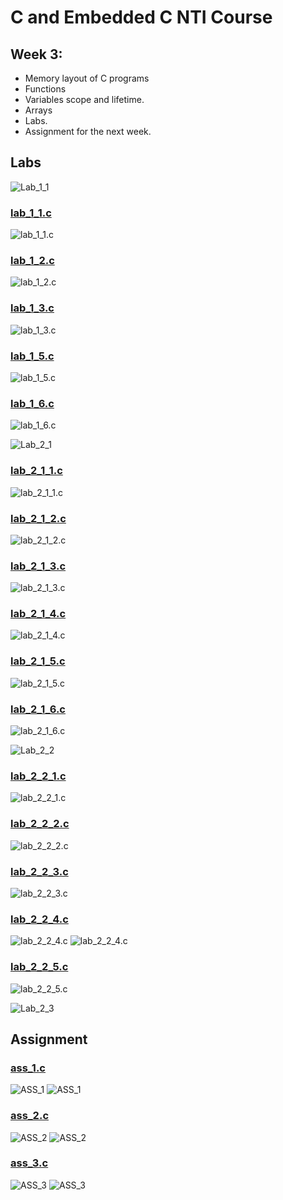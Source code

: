 # C and Embedded C NTI Course 

## Week 3:
-  Memory layout of C programs
-  Functions
-  Variables scope and lifetime.
-  Arrays
-  Labs.
-  Assignment for the next week.

## Labs
![Lab_1_1](./Week_3_Labs_ASS/Lab_1.jpg)

### [lab_1_1.c](./lab_1_1.c)
![lab_1_1.c](./lab_1_1.jpg)

### [lab_1_2.c](./lab_1_2.c)
![lab_1_2.c](./lab_1_2.jpg)

### [lab_1_3.c](./lab_1_3.c)
![lab_1_3.c](./lab_1_3.jpg)

### [lab_1_5.c](./lab_1_5.c)
![lab_1_5.c](./lab_1_5.jpg)

### [lab_1_6.c](./lab_1_6.c)
![lab_1_6.c](./lab_1_6.jpg)

![Lab_2_1](./Week_3_Labs_ASS/Lab_2_1.jpg)

### [lab_2_1_1.c](./lab_2_1_1.c)
![lab_2_1_1.c](./lab_2_1_1.jpg)

### [lab_2_1_2.c](./lab_2_1_2.c)
![lab_2_1_2.c](./lab_2_1_2.jpg)

### [lab_2_1_3.c](./lab_2_1_3.c)
![lab_2_1_3.c](./lab_2_1_3.jpg)

### [lab_2_1_4.c](./lab_2_1_4.c)
![lab_2_1_4.c](./lab_2_1_4.jpg)

### [lab_2_1_5.c](./lab_2_1_5.c)
![lab_2_1_5.c](./lab_2_1_5.jpg)

### [lab_2_1_6.c](./lab_2_1_6.c)
![lab_2_1_6.c](./lab_2_1_6.jpg)

![Lab_2_2](./Week_3_Labs_ASS/Lab_2_2.jpg)

### [lab_2_2_1.c](./lab_2_2_1.c)
![lab_2_2_1.c](./lab_2_2_1.jpg)

### [lab_2_2_2.c](./lab_2_2_2.c)
![lab_2_2_2.c](./lab_2_2_2.jpg)

### [lab_2_2_3.c](./lab_2_2_3.c)
![lab_2_2_3.c](./lab_2_2_3.jpg)

### [lab_2_2_4.c](./lab_2_2_4.c)
![lab_2_2_4.c](./lab_2_2_4_1.jpg)
![lab_2_2_4.c](./lab_2_2_4_2.jpg)

### [lab_2_2_5.c](./lab_2_2_5.c)
![lab_2_2_5.c](./lab_2_2_5.jpg)

![Lab_2_3](./Week_3_Labs_ASS/Lab_2_3.jpg)



## Assignment

### [ass_1.c](./ass_1.c)
![ASS_1](./Week_3_Labs_ASS/ASS_1.jpg)
![ASS_1](./ass_1.jpg)

### [ass_2.c](./ass_2.c)
![ASS_2](./Week_3_Labs_ASS/ASS_2.jpg)
![ASS_2](./ass_2.jpg)

### [ass_3.c](./ass_3.c)
![ASS_3](./Week_3_Labs_ASS/ASS_3.jpg)
![ASS_3](./ass_3.jpg)